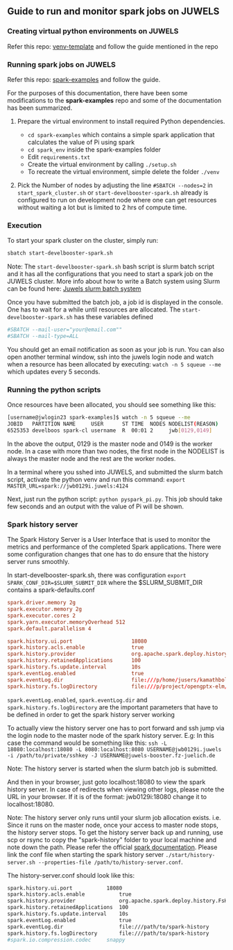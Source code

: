 ## Guide  to run and monitor spark jobs on JUWELS

### Creating virtual python environments on JUWELS
Refer this repo: [venv-template](https://gitlab.jsc.fz-juelich.de/kesselheim1/sc_venv_template) and follow the guide mentioned in the repo


### Running spark jobs on JUWELS

Refer this repo: [spark-examples](https://gitlab.jsc.fz-juelich.de/AI_Recipe_Book/recipes/spark-examples) and follow the guide.

For the purposes of this documentation, there have been some modifications to the **spark-examples** repo and some of the documentation has been summarized. 

1. Prepare the virtual environment to install required Python dependencies.

   - `cd spark-examples` which contains a simple spark application that calculates the value of Pi using spark
   - `cd spark_env` inside the spark-examples folder
   - Edit `requirements.txt`
   - Create the virtual environment by calling `./setup.sh`
   - To recreate the virtual environment, simple delete the folder `./venv`

2. Pick the Number of nodes by adjusting the line `#SBATCH --nodes=2` in `start_spark_cluster.sh` or `start-develbooster-spark.sh` already is configured to run on development node where one can get resources without waiting a lot but is limited to 2 hrs of compute time.

### Execution
To start your spark cluster on the cluster, simply run:

```bash
sbatch start-develbooster-spark.sh
```

Note: The `start-develbooster-spark.sh` bash script is slurm batch script and it has all the configurations that you need to start a spark job on the JUWELS cluster. More info about how to write a Batch system using Slurm can be found here: [Juwels slurm batch system](https://apps.fz-juelich.de/jsc/hps/juwels/batchsystem.html)


Once you have submitted the batch job, a job id is displayed in the console. One has to wait for a while until resources are allocated. The `start-develbooster-spark.sh` has these variables defined

```bash
#SBATCH --mail-user="your@email.com""
#SBATCH --mail-type=ALL
```

You should get an email notification as soon as your job is run. You can also open another terminal window, ssh into the juwels login node and watch when a resource has been allocated by executing: `watch -n 5 squeue --me` which updates every 5 seconds.

### Running the python scripts

Once resources have been allocated, you should see something like this:

```bash
[username@jwlogin23 spark-examples]$ watch -n 5 squeue --me
JOBID   PARTITION NAME     USER      ST TIME  NODES NODELIST(REASON)
6525353 develboos spark-cl username  R  00:01 2     jwb[0129,0149]
```
In the above the output, 0129 is the master node and 0149 is the worker node. In a case with more than two nodes, the first node in the NODELIST is always the master node and the rest are the worker nodes.

In a terminal where you sshed into JUWELS, and submitted the slurm batch script, activate the python venv and run this command: `export MASTER_URL=spark://jwb0129i.juwels:4124`

Next, just run the python script: `python pyspark_pi.py`. This job should take few seconds and an output with the value of Pi will be shown.

### Spark history server

The Spark History Server is a User Interface that is used to monitor the metrics and performance of the completed Spark applications. There were some configuration changes that one has to do ensure that the history server runs smoothly.

In start-develbooster-spark.sh, there was configuration `export SPARK_CONF_DIR=$SLURM_SUBMIT_DIR` where the $SLURM_SUBMIT_DIR contains a spark-defaults.conf

```conf
spark.driver.memory 2g
spark.executor.memory 2g
spark.executor.cores 2
spark.yarn.executor.memoryOverhead 512
spark.default.parallelism 4

spark.history.ui.port                   18080
spark.history.acls.enable               true
spark.history.provider                  org.apache.spark.deploy.history.FsHistoryProvider
spark.history.retainedApplications      100
spark.history.fs.update.interval        10s
spark.eventLog.enabled                  true
spark.eventLog.dir                      file:///p/home/jusers/kamathbola1/juwels/project/kamathbola1/repos/spark-examples/spark-history
spark.history.fs.logDirectory           file:///p/project/opengptx-elm/kamathbola1/repos/spark-examples/spark-history
```
`spark.eventLog.enabled`, `spark.eventLog.dir` and `spark.history.fs.logDirectory` are the important parameters that have to be defined in order to get the spark history server working

To actually view the history server one has to port forward and ssh jump via the login node to the master node of the spark history server. E.g: In this case the command would be something like this: `ssh -L 18080:localhost:18080 -L 8080:localhost:8080 USERNAME@jwb0129i.juwels -i /path/to/private/sshkey -J USERNAME@juwels-booster.fz-juelich.de`

Note: The history server is started when the slurm batch job is submitted.

And then in your browser, just goto localhost:18080 to view the spark history server. In case of redirects when viewing other logs, please note the URL in your browser. If it is of the format: jwb0129i:18080 change it to localhost:18080.

Note: The history server only runs until your slurm job allocation exists. i.e. Since it runs on the master node, once your access to master node stops, the history server stops. To get the history server back up and running, use scp or rsync to copy the "spark-history" folder to your local machine and note down the path. Please refer the official [spark documentation](https://spark.apache.org/docs/latest/monitoring.html#viewing-after-the-fact). Please link the conf file when starting the spark history server `./start/history-server.sh --properties-file /path/to/history-server.conf`.

The history-server.conf should look like this:

```bash
spark.history.ui.port			18080
spark.history.acls.enable       	true
spark.history.provider             	org.apache.spark.deploy.history.FsHistoryProvider
spark.history.retainedApplications 	100
spark.history.fs.update.interval   	10s
spark.eventLog.enabled          	true
spark.eventLog.dir              	file:///path/to/spark-history
spark.history.fs.logDirectory   	file:///path/to/spark-history
#spark.io.compression.codec		snappy
```
